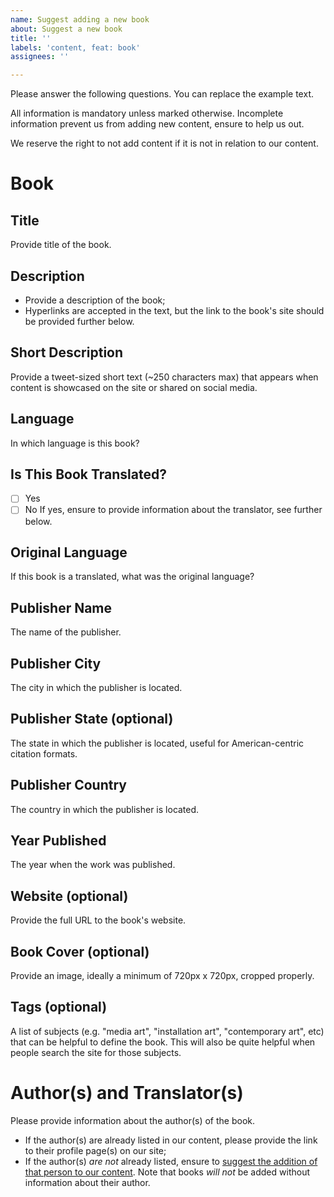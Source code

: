```yaml
---
name: Suggest adding a new book
about: Suggest a new book
title: ''
labels: 'content, feat: book'
assignees: ''

---
```


Please answer the following questions. You can replace the example text.

All information is mandatory unless marked otherwise. Incomplete information prevent us from adding new content, ensure to help us out.

We reserve the right to not add content if it is not in relation to our content.


# Book

## Title
Provide title of the book.

## Description
- Provide a description of the book;
- Hyperlinks are accepted in the text, but the link to the book's site should be provided further below.

## Short Description
Provide a tweet-sized short text (~250 characters max) that appears when content is showcased on the site or shared on social media.

## Language
In which language is this book?

## Is This Book Translated?
- [ ] Yes
- [ ] No
If yes, ensure to provide information about the translator, see further below.

## Original Language
If this book is a translated, what was the original language?

## Publisher Name
The name of the publisher.

## Publisher City
The city in which the publisher is located.

## Publisher State (optional)
The state in which the publisher is located, useful for American-centric citation formats.

## Publisher Country
The country in which the publisher is located.

## Year Published
The year when the work was published.

## Website (optional)
Provide the full URL to the book's website.

## Book Cover (optional)
Provide an image, ideally a minimum of 720px x 720px, cropped properly.

## Tags (optional)
A list of subjects (e.g. "media art", "installation art", "contemporary art", etc) that can be helpful to define the book. This will also be quite helpful when people search the site for those subjects.


# Author(s) and Translator(s)

Please provide information about the author(s) of the book.
- If the author(s) are already listed in our content, please provide the link to their profile page(s) on our site;
- If the author(s) *are not* already listed, ensure to [suggest the addition of that person to our content](https://github.com/emjibay/arts-et-medias/issues/new?labels=feat%3A+people&template=suggest-adding-a-new-person.md). Note that books *will not* be added without information about their author.
